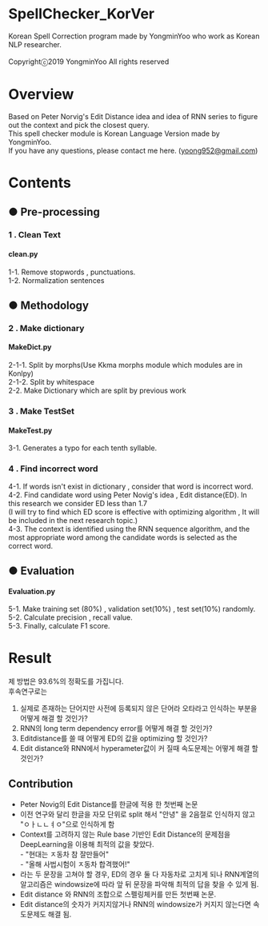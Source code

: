 # SpellChecker_KorVer </br>
Korean Spell Correction program made by YongminYoo who work as Korean NLP researcher. </br></br>
Copyrightⓒ2019 YongminYoo All rights reserved</br>


# Overview </br>
Based on Peter Norvig's Edit Distance idea and idea of RNN series to figure out the context and pick the closest query. </br>
This spell checker module is Korean Language Version made by YongminYoo.</br>
If you have any questions, please contact me here. (yoong952@gmail.com) </br>


# Contents </br>

## ● Pre-processing</br>

### 1 . Clean Text</br>
#### clean.py</br>
1-1. Remove stopwords , punctuations.</br>
1-2. Normalization sentences</br>

## ● Methodology</br>

### 2 . Make dictionary</br>
#### MakeDict.py
2-1-1. Split by morphs(Use Kkma morphs module which modules are in Konlpy) </br>
2-1-2. Split by whitespace</br>
2-2. Make Dictionary which are split by previous work</br>

### 3 . Make TestSet</br>
#### MakeTest.py
3-1. Generates a typo for each tenth syllable.

### 4 . Find incorrect word</br>
4-1. If words isn't exist in dictionary , consider that word is incorrect word.</br>
4-2. Find candidate word using Peter Novig's idea , Edit distance(ED). In this research we consider ED less than 1.7 </br>
(I will try to find which ED score is effective with optimizing algorithm , It will be included in the next research topic.) </br>
4-3. The context is identified using the RNN sequence algorithm, and the most appropriate word among the candidate words is selected as the correct word.</br>


## ● Evaluation</br>
#### Evaluation.py</br>
5-1. Make training set (80%) , validation set(10%) , test set(10%) randomly. </br>
5-2. Calculate precision , recall value. </br>
5-3. Finally, calculate F1 score. </br>


# Result </br>
제 방법은 93.6%의 정확도를 가집니다. </br>
후속연구로는 </br>
1) 실제로 존재하는 단어지만 사전에 등록되지 않은 단어라 오타라고 인식하는 부분을 어떻게 해결 할 것인가?</br> 
2) RNN의 long term dependency error를 어떻게 해결 할 것인가?</br>
3) Editdistance를 쓸 때 어떻게 ED의 값을 optimizing 할 것인가?</br>
4) Edit distance와 RNN에서 hyperameter값이 커 질때 속도문제는 어떻게 해결 할 것인가?</br>


## Contribution </br>
- Peter Novig의 Edit Distance를 한글에 적용 한 첫번째 논문 </br>
- 이전 연구와 달리 한글을 자모 단위로 split 해서 "안녕" 을 2음절로 인식하지 않고 "ㅇㅏㄴㄴㅕㅇ"으로 인식하게 함</br>
- Context를 고려하지 않는 Rule base 기반인 Edit Distance의 문제점을 DeepLearning을 이용해 최적의 값을 찾았다.</br>
      - "현대는 ㅈ동차 참 잘만들어"</br>
      - "올해 사법시험이 ㅈ동차 합격했어!"</br>
- 라는 두 문장을 고쳐야 할 경우, ED의 경우 둘 다 자동차로 고치게 되나 RNN계열의 알고리즘은 windowsize에 따라 앞 뒤 문장을 파악해 최적의 답을 찾을 수 있게 됨.</br>
- Edit distance 와 RNN의 조합으로 스펠링체커를 만든 첫번째 논문.
- Edit distance의 숫자가 커지지않거나 RNN의 windowsize가 커지지 않는다면 속도문제도 해결 됨.
